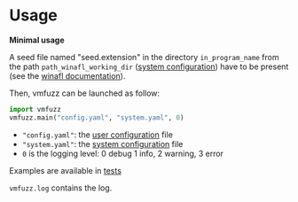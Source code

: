 Usage
=============
**Minimal usage**

A seed file named "seed.extension" in the directory `in_program_name` from the path `path_winafl_working_dir` ([system configuration](yaml_config/README.md#system-configuration)) have to be present (see the [winafl documentation](fuzzers/winafl)).

Then, vmfuzz can be launched as follow:

```python
import vmfuzz
vmfuzz.main("config.yaml", "system.yaml", 0)
```

- `"config.yaml"`: the [user configuration](yaml_config/README.md#user-configuration) file
- `"system.yaml"`: the [system configuration](yaml_config/README.md#system-configuration) file
- `0` is the logging level: 0 debug 1 info, 2 warning, 3 error

Examples are available in [tests](tests)


`vmfuzz.log` contains the log.

